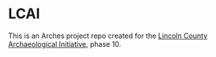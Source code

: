 # LCAI

This is an Arches project repo created for the [Lincoln County Archaeological Initiative](https://www.blm.gov/programs/cultural-heritage-and-paleontology/archaeology/what-we-manage/nevada/lincoln-county-archaeological-initiative), phase 10.
